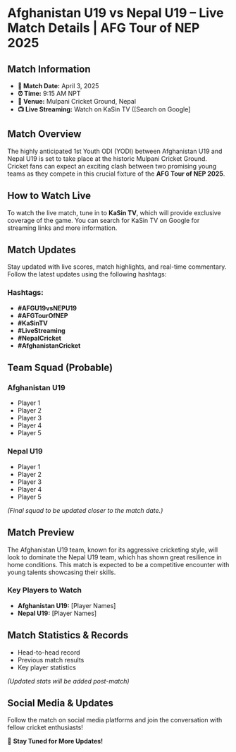 # Afghanistan U19 vs Nepal U19 – Live Match Details | AFG Tour of NEP 2025

## Match Information
- **📅 Match Date:** April 3, 2025
- **⏰ Time:** 9:15 AM NPT
- **📍 Venue:** Mulpani Cricket Ground, Nepal
- **📺 Live Streaming:** Watch on KaSin TV ([Search on Google]

## Match Overview
The highly anticipated 1st Youth ODI (YODI) between Afghanistan U19 and Nepal U19 is set to take place at the historic Mulpani Cricket Ground. Cricket fans can expect an exciting clash between two promising young teams as they compete in this crucial fixture of the **AFG Tour of NEP 2025**.

## How to Watch Live
To watch the live match, tune in to **KaSin TV**, which will provide exclusive coverage of the game. You can search for KaSin TV on Google for streaming links and more information.

## Match Updates
Stay updated with live scores, match highlights, and real-time commentary. Follow the latest updates using the following hashtags:

### Hashtags:
- **#AFGU19vsNEPU19**
- **#AFGTourOfNEP**
- **#KaSinTV**
- **#LiveStreaming**
- **#NepalCricket**
- **#AfghanistanCricket**

## Team Squad (Probable)
### Afghanistan U19
- Player 1
- Player 2
- Player 3
- Player 4
- Player 5

### Nepal U19
- Player 1
- Player 2
- Player 3
- Player 4
- Player 5

_(Final squad to be updated closer to the match date.)_

## Match Preview
The Afghanistan U19 team, known for its aggressive cricketing style, will look to dominate the Nepal U19 team, which has shown great resilience in home conditions. This match is expected to be a competitive encounter with young talents showcasing their skills.

### Key Players to Watch
- **Afghanistan U19:** [Player Names]
- **Nepal U19:** [Player Names]

## Match Statistics & Records
- Head-to-head record
- Previous match results
- Key player statistics

_(Updated stats will be added post-match)_

## Social Media & Updates
Follow the match on social media platforms and join the conversation with fellow cricket enthusiasts!

🚀 **Stay Tuned for More Updates!**

